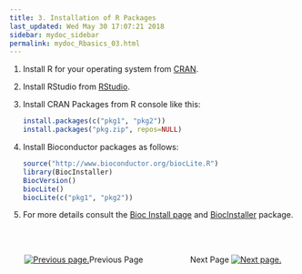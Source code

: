 ```yaml
---
title: 3. Installation of R Packages
last_updated: Wed May 30 17:07:21 2018
sidebar: mydoc_sidebar
permalink: mydoc_Rbasics_03.html
---
```


1. Install R for your operating system from [CRAN](http://cran.at.r-project.org/).

2. Install RStudio from [RStudio](http://www.rstudio.com/ide/download).

3. Install CRAN Packages from R console like this:

    
    ```r
    install.packages(c("pkg1", "pkg2")) 
    install.packages("pkg.zip", repos=NULL)
    ```

4. Install Bioconductor packages as follows:

    
    ```r
    source("http://www.bioconductor.org/biocLite.R")
    library(BiocInstaller)
    BiocVersion()
    biocLite()
    biocLite(c("pkg1", "pkg2"))
    ```

5. For more details consult the [Bioc Install page](http://www.bioconductor.org/install/)
and [BiocInstaller](http://www.bioconductor.org/packages/release/bioc/html/BiocInstaller.html) package.

<br><br><center><a href="mydoc_Rbasics_02.html"><img src="images/left_arrow.png" alt="Previous page."></a>Previous Page &nbsp; &nbsp; &nbsp; &nbsp; &nbsp; &nbsp; &nbsp; &nbsp; &nbsp; &nbsp; Next Page
<a href="mydoc_Rbasics_04.html"><img src="images/right_arrow.png" alt="Next page."></a></center>
